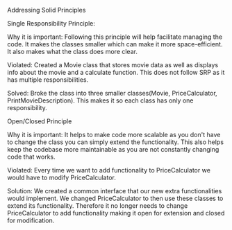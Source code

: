 Addressing Solid Principles

Single Responsibility Principle:

Why it is important:
Following this principle will help facilitate managing the code. It makes the classes smaller which can make it more space-efficient. It also makes what the class does more clear.
    
Violated:
Created a Movie class that stores movie data as well as displays info about the movie and a calculate function.
This does not follow SRP as it has multiple responsibilities.
    
Solved:
Broke the class into three smaller classes(Movie, PriceCalculator, PrintMovieDescription). This makes it so each class has only one responsibility.


Open/Closed Principle

Why it is important:
It helps to make code more scalable as you don't have to change the class you can simply extend the functionality. This also helps keep the codebase more maintainable as you are not constantly changing code that works.

Violated:
Every time we want to add functionality to PriceCalculator we would have to modify PriceCalculator.

Solution:
We created a common interface that our new extra functionalities would implement.
We changed PriceCalculator to then use these classes to extend its functionality.
Therefore it no longer needs to change PriceCalculator to add functionality making it open for extension and closed for modification.


    
    
    
